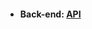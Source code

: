  - <h4>Back-end: <a href="https://github.com/BrendaGilisho/e-learning-backend" target="_blank">API</a> </h4>
